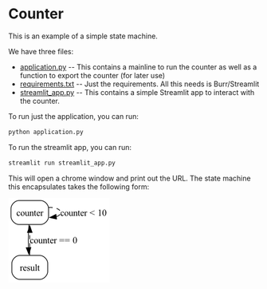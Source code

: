 # Counter

This is an example of a simple state machine.

We have three files:

- [application.py](application.py) -- This contains a mainline to run the counter as well as a function to export the counter (for later use)
- [requirements.txt](requirements.txt) -- Just the requirements. All this needs is Burr/Streamlit
- [streamlit_app.py](streamlit_app.py) -- This contains a simple Streamlit app to interact with the counter.

To run just the application, you can run:

```bash
python application.py
```

To run the streamlit app, you can run:

```bash
streamlit run streamlit_app.py
```

This will open a chrome window and print out the URL. The state machine this encapsulates takes the following form:

![State Machine](statemachine.png)
